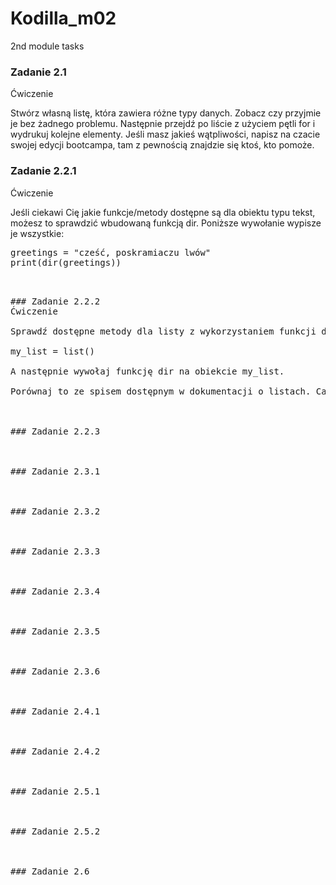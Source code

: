 # Kodilla_m02
2nd module tasks

### Zadanie 2.1
Ćwiczenie

Stwórz własną listę, która zawiera różne typy danych. Zobacz czy przyjmie je bez żadnego problemu. Następnie przejdź po liście z użyciem pętli for i wydrukuj kolejne elementy. Jeśli masz jakieś wątpliwości, napisz na czacie swojej edycji bootcampa, tam z pewnością znajdzie się ktoś, kto pomoże.


### Zadanie 2.2.1
Ćwiczenie

Jeśli ciekawi Cię jakie funkcje/metody dostępne są dla obiektu typu tekst, możesz to sprawdzić wbudowaną funkcją dir. Poniższe wywołanie wypisze je wszystkie:
<pre>
greetings = "cześć, poskramiaczu lwów"
print(dir(greetings))
<pre>


### Zadanie 2.2.2
Ćwiczenie

Sprawdź dostępne metody dla listy z wykorzystaniem funkcji dir. Stwórz obiekt listy, np. tak:<br>
my_list = list()<br>
A następnie wywołaj funkcję dir na obiekcie my_list.<br>
Porównaj to ze spisem dostępnym w dokumentacji o listach. Całkiem spory zasób opcji, co?<br>


### Zadanie 2.2.3



### Zadanie 2.3.1



### Zadanie 2.3.2



### Zadanie 2.3.3



### Zadanie 2.3.4



### Zadanie 2.3.5



### Zadanie 2.3.6



### Zadanie 2.4.1



### Zadanie 2.4.2



### Zadanie 2.5.1



### Zadanie 2.5.2



### Zadanie 2.6


